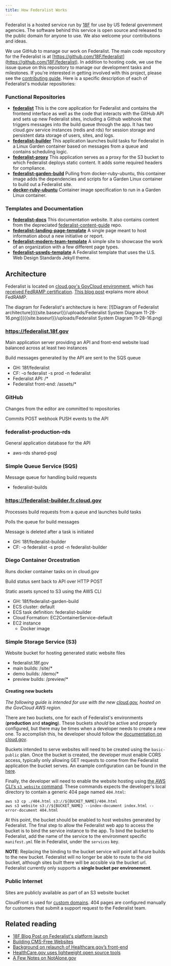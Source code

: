 ```yaml
---
title: How Federalist Works
---
```

Federalist is a hosted service run by [18F](https://18f.gsa.gov/) for use by US federal government agencies. The software behind this service is open source and released to the public domain for anyone to use. We also welcome your contributions and ideas.

We use GitHub to manage our work on Federalist. The main code repository for the Federalist is at [https://github.com/18F/federalist](https://github.com/18F/federalist). In addition to hosting code, we use the issue queue on this repository to manage our development tasks and milestones. If you're interested in getting involved with this project, please see the [contributing guide](https://github.com/18F/federalist/blob/master/CONTRIBUTING.md). Here is a specific description of each of Federalist's modular repositories:

### Functional Repositories

- **[federalist](https://github.com/18F/federalist)** This is the core application for Federalist and contains the frontend interface as well as the code that interacts with the GitHub API and sets up new Federalist sites, including a Github webhook that triggers messages into the build queue through the app. It has two cloud.gov service instances (redis and rds) for session storage and persistent data storage of users, sites, and logs.
- **[federalist-builder](https://github.com/18F/federalist-builder)** This application launches build tasks for Federalist in a Linux Garden container based on messages from a queue and contains scheduling logic.
- **[federalist-proxy](https://github.com/18F/federalist-proxy)** This application serves as a proxy for the S3 bucket to which Federalist deploys static content. It adds some required headers for compliance.
- **[federalist-garden-build](https://github.com/18F/federalist-garden-build)** Pulling from docker-ruby-ubuntu, this container image adds the dependencies and scripts for a Garden Linux container to build out a Federalist site.
- **[docker-ruby-ubuntu](https://github.com/18F/docker-ruby-ubuntu)** Container image specification to run in a Garden Linux container.

### Templates and Documentation

- **[federalist-docs](https://github.com/18F/federalist-docs)** This documentation website. It also contains content from the depreciated [federalist-content-guide](https://github.com/18F/federalist-content-guide) repo.
- **[federalist-landing-page-template](https://github.com/18F/federalist-landing-page-template)** A single page meant to host information about a new initiative or report.
- **[federalist-modern-team-template](https://github.com/18F/federalist-modern-team-template)** A simple site to showcase the work of an organization with a few different page types.
- **[federalist-uswds-template](https://github.com/18f/federalist-uswds-template/)** A Federalist template that uses the U.S. Web Design Standards Jekyll theme.

## Architecture

Federalist is located on [cloud.gov's GovCloud environment](https://landing.apps.cloud.gov/docs/apps/govcloud/), which has [received FedRAMP certification](https://marketplace.fedramp.gov/index.html#/product/18f-cloudgov). [This blog post](https://18f.gsa.gov/2017/02/02/cloud-gov-is-now-fedramp-authorized/) explains more about FedRAMP.

The diagram for Federalist's architecture is here: [![Diagram of Federalist architecture]({{site.baseurl}}/uploads/Federalist System Diagram 11-28-16.png)]({{site.baseurl}}/uploads/Federalist System Diagram 11-28-16.png)


### https://federalist.18f.gov

Main application server providing an API and front-end website load balanced across at least two instances

Build messages generated by the API are sent to the SQS queue

- GH: 18f/federalist
- CF: -o federalist -s prod -n federalist
- Federalist API: /*
- Federalist front-end: /assets/*

###  GitHub

Changes from the editor are committed to repositories

Commits POST webhook PUSH events to the API

### federalist-production-rds

General application database for the API

- aws-rds shared-psql


### Simple Queue Service (SQS)

Message queue for handling build requests

- federalist-builds


### https://federalist-builder.fr.cloud.gov

Processes build requests from a queue and launches build tasks

Polls the queue for build messages

Message is deleted after a task is initiated

- GH: 18f/federalist-builder
- CF: -o federalist -s prod -n federalist-builder


### Diego Container Orcestration

Runs docker container tasks on in cloud.gov

Build status sent back to API over HTTP POST

Static assets synced to S3 using the AWS CLI

- GH: 18f/federalist-garden-build
- ECS cluster: default
- ECS task definition: federalist-builder
- Cloud Formation: EC2ContainerService-default
- EC2 instance
  - Docker image


### Simple Storage Service (S3)

Website bucket for hosting generated static website files

- federalist.18f.gov
- main builds: /site/*
- demo builds: /demo/*
- preview builds: /preview/*

#### Creating new buckets
*The following guide is intended for use with the new [cloud.gov](https://cloud.gov), hosted on the GovCloud AWS region.*

There are two buckets, one for each of Federalist's environments (**production** and **staging**).
These buckets *should* be active and properly configured, but there may be times when a developer needs to create a new one. To accomplish this, he developer should follow the [documentation on cloud.gov](https://cloud.gov/docs/apps/s3/#add-s3-to-an-application).


Buckets intended to serve websites will need to be created using the `basic-public` plan. Once the bucket is created, the developer must enable CORS access, typically only allowing GET requests to come from the Federalist application the bucket serves.
An example configuration can be found in the [here](https://cloud.gov/docs/apps/s3/#allowing-access-from-other-applications).

Finally, the developer will need to enable the website hosting using [the AWS CLI's `s3 website` command](http://docs.aws.amazon.com/cli/latest/reference/s3/website.html). These commands expects the developer's local directory to contain a generic 404 page named `404.html`:

```shell
aws s3 cp ./404.html s3://${BUCKET_NAME}/404.html
aws s3 website s3://${BUCKET_NAME} --index-document index.html --error-document 404.html
```

At this point, the bucket should be enabled to host websites generated by Federalist. The final step to allow the Federalist web app to access the bucket is to bind the service instance to the app. To bind the bucket to Federalist, add the name of the service to the environment specific `manifest.yml` file in Federalist, under the `services` key.

**NOTE**: Replacing the binding to the bucket service will point all future builds to the new bucket. Federalist will no longer be able to route to the old bucket, although sites built there will be accsible via the bucket url. Federalist currently only supports a **single bucket per environement**.

### Public Internet

Sites are publicly available as part of an S3 website bucket

CloudFront is used for [custom domains]({{site.baseurl}}/pages/how-federalist-works/custom-urls/). 404 pages are configured manually for customers that submit a support request to the Federalist team.


## Related reading

- [18F Blog Post on Federalist's platform launch](https://18f.gsa.gov/2015/09/15/federalist-platform-launch/)
- [Building CMS-Free Websites](https://developmentseed.org/blog/2012/07/27/build-cms-free-websites/)
- [Background on relaunch of Healthcare.gov’s front-end](http://www.theatlantic.com/technology/archive/2013/06/healthcaregov-code-developed-by-the-people-and-for-the-people-released-back-to-the-people/277295/)
- [HealthCare.gov uses lightweight open source tools](https://www.digitalgov.gov/2013/05/07/the-new-healthcare-gov-uses-a-lightweight-open-source-tool/)
- [A Few Notes on NotAlone.gov](https://18f.gsa.gov/2014/05/09/a-few-notes-on-notalone-gov/)
